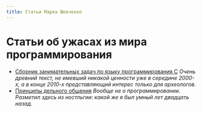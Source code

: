 ```yaml
---
title: Статьи Марка Шевченко
---
```


# Статьи об ужасах из мира программирования

* [Сборник занимательных задач по языку программирования C](c-book-of-problems)
  *Очень древний текст, не имевший никакой ценности уже в середине 2000-х, а в конце 2010-х представляющий интерес только для археологов.*
* [Принципы дельного общения](efficient-communication-principles)
  *Вообще не о программировании. Разметил здесь из ностльгии: какой же я был умный лет двадцать назад.*

